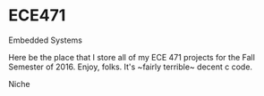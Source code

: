 # ECE471
Embedded Systems

Here be the place that I store all of my ECE 471 projects for the Fall Semester of 2016. Enjoy, folks. It's ~fairly terrible~ decent c code. 

Niche 
